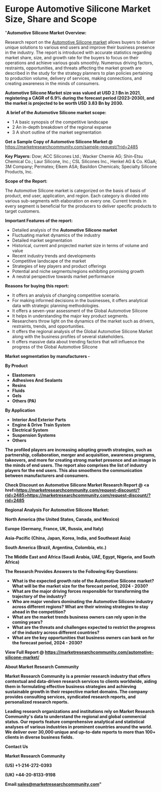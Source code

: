 # Europe Automotive Silicone Market Size, Share and Scope
"<strong>Automotive Silicone Market Overview:</strong>

Research report on the <a href=https://marketresearchcommunity.com/automotive-silicone-market/>Automotive Silicone market</a> allows buyers to deliver unique solutions to various end users and improve their business presence in the industry. The report is introduced with accurate statistics regarding market share, size, and growth rate for the buyers to focus on their operations and achieve various goals smoothly. Numerous driving factors, restraints, opportunities, and threats affecting the market growth are described in the study for the strategy planners to plan policies pertaining to production volume, delivery of services, making connections, and creating awareness in the minds of consumers.

<strong>Automotive Silicone Market size was valued at USD 2.1 Bn in 2021, registering a CAGR of 6.9% during the forecast period (2023-2030), and the market is projected to be worth USD 3.83 Bn by 2030.</strong>

 <Strong>A brief of the Automotive Silicone market scope:</Strong>
<ul>
 <li>1  A basic synopsis of the competitive landscape</li>
 <li>2  An in-depth breakdown of the regional expanse</li>
 <li>3  A short outline of the market segmentation</li>
</ul>
<strong>Get a Sample Copy of Automotive Silicone Market @ </b></strong><a href=https://marketresearchcommunity.com/sample-request/?rid=2485><u>https://marketresearchcommunity.com/sample-request/?rid=2485</u></a>

<strong>Key Players:</strong> 
Dow; ACC Silicones Ltd.; Wacker Chemie AG; Shin-Etsu Chemical Co.; Laur Silicone, Inc.; CSL Silicones Inc., Henkel AG &amp; Co. KGaA; 3M Company; Permatex; Elkem ASA; Basildon Chemicals; Specialty Silicone Products, Inc.

<strong>Scope of the Report:</strong>

The Automotive Silicone market is categorized on the basis of basis of product, end user, application, and region. Each category is divided into various sub-segments with elaboration on every one. Current trends in every segment is beneficial for the producers to deliver specific products to target customers.

<strong><b>Important Features of the report:</b></strong>
<ul>
  <li>Detailed analysis of the <strong><b>Automotive Silicone </b></strong><strong><b>market</b></strong></li>
  <li>Fluctuating market dynamics of the industry</li>
  <li>Detailed market segmentation</li>
  <li>Historical, current and projected market size in terms of volume and value</li>
  <li>Recent industry trends and developments</li>
  <li>Competitive landscape of the market</li>
  <li>Strategies of key players and product offerings</li>
  <li>Potential and niche segments/regions exhibiting promising growth</li>
  <li>A neutral perspective towards market performance</li>
</ul>
<strong><b>Reasons for buying this report:</b></strong>
<ul>
  <li>It offers an analysis of changing competitive scenario.</li>
  <li>For making informed decisions in the businesses, it offers analytical data with strategic planning methodologies.</li>
  <li>It offers a seven-year assessment of the Global Automotive Silicone</li>
  <li>It helps in understanding the major key product segments.</li>
  <li>Researchers throw light on the dynamics of the market such as drivers, restraints, trends, and opportunities.</li>
  <li>It offers the regional analysis of the Global Automotive Silicone Market along with the business profiles of several stakeholders.</li>
  <li>It offers massive data about trending factors that will influence the progress of the Global Automotive Silicone</li>
</ul>

<strong>Market segmentation by manufacturers -</strong>


<strong><strong>By Product</strong></h4>
<ul>
 	<li>Elastomers</li>
 	<li>Adhesives And Sealants</li>
 	<li>Resins</li>
 	<li>Fluids</li>
 	<li>Gels</li>
 	<li>Others (PA)</li>
</ul>
<strong><strong>By Application</strong></h4>
<ul>
 	<li>Interior And Exterior Parts</li>
 	<li>Engine &amp; Drive Train System</li>
 	<li>Electrical System</li>
 	<li>Suspension Systems</li>
 	<li>Others</li>
</ul>

The profiled players are increasing adopting growth strategies, such as partnership, collaboration, merger and acquisition, awareness programs, takeovers, and more for creating strong market presence and an image in the minds of end users. The report also comprises the list of industry players for the end users. This also smoothens the communication between manufacturers and consumers.

<strong><b>Check Discount on Automotive Silicone Market Research Report @ </b></strong><a href=https://marketresearchcommunity.com/request-discount/?rid=2485><u>https://marketresearchcommunity.com/request-discount/?rid=2485</u></a>

<strong>Regional Analysis For Automotive Silicone Market:</strong>

<strong>North America</strong> (the United States, Canada, and Mexico)

<strong>Europe</strong> (Germany, France, UK, Russia, and Italy)

<strong>Asia-Pacific</strong> (China, Japan, Korea, India, and Southeast Asia)

<strong>South America</strong> (Brazil, Argentina, Colombia, etc.)

<strong>The Middle East and Africa</strong> (Saudi Arabia, UAE, Egypt, Nigeria, and South Africa)

<strong>The Research Provides Answers to the Following Key Questions:</strong>
<ul>
 	<li>What is the expected growth rate of the Automotive Silicone market? What will be the market size for the forecast period, 2024 - 2030?</li>
 	<li>What are the major driving forces responsible for transforming the trajectory of the industry?</li>
 	<li>Who are major vendors dominating the Automotive Silicone industry across different regions? What are their winning strategies to stay ahead in the competition?</li>
 	<li>What are the market trends business owners can rely upon in the coming years?</li>
 	<li>What are the threats and challenges expected to restrict the progress of the industry across different countries?</li>
 	<li>What are the key opportunities that business owners can bank on for the forecast period, 2024 - 2030?</li>
</ul>

<strong>View Full Report @</strong> <a href=https://marketresearchcommunity.com/automotive-silicone-market/>https://marketresearchcommunity.com/automotive-silicone-market/</a>

<strong>About Market Research Community</strong>

Market Research Community is a premier research industry that offers contextual and data-driven research services to clients worldwide, aiding them in formulating effective business strategies and achieving sustainable growth in their respective market domains. The company provides consulting services, syndicated research reports, and personalized research reports.

Leading research organizations and institutions rely on Market Research Community's data to understand the regional and global commercial status. Our reports feature comprehensive analytical and statistical analyses of various industries in prominent countries around the world. We deliver over 30,000 unique and up-to-date reports to more than 100+ clients in diverse business fields.

<strong>Contact Us</strong>

<strong>Market Research Community</strong>

(US) +1-214-272-0393

(UK) +44-20-8133-9198

<strong>Email:</strong>sales@marketresearchcommunity.com"
